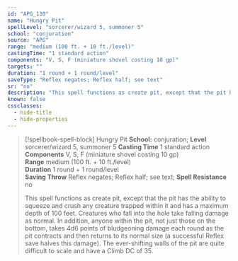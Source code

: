```yaml
---
id: "APG_130"
name: "Hungry Pit"
spellLevel: "sorcerer/wizard 5, summoner 5"
school: "conjuration"
source: "APG"
range: "medium (100 ft. + 10 ft./level)"
castingTime: "1 standard action"
components: "V, S, F (miniature shovel costing 10 gp)"
targets: ""
duration: "1 round + 1 round/level"
saveType: "Reflex negates; Reflex half; see text"
sr: "no"
description: "This spell functions as create pit, except that the pit has the ability to squeeze and crush any creature trapped within it and has a maximum depth of 100 feet. Creatures who fall into the hole take falling damage as normal. In addition, anyone within the pit, not just those on the bottom, takes 4d6 points of bludgeoning damage each round as the pit contracts and then returns to its normal size (a successful Reflex save halves this damage). The ever-shifting walls of the pit are quite difficult to scale and have a Climb DC of 35."
known: false
cssclasses:
  - hide-title
  - hide-properties
---
```


> [!spellbook-spell-block] Hungry Pit
> **School:** conjuration; **Level** sorcerer/wizard 5, summoner 5
> **Casting Time** 1 standard action  
> **Components** V, S, F (miniature shovel costing 10 gp)  
> **Range** medium (100 ft. + 10 ft./level)  
> **Duration** 1 round + 1 round/level  
> **Saving Throw** Reflex negates; Reflex half; see text; **Spell Resistance** no
> 
> This spell functions as create pit, except that the pit has the ability to squeeze and crush any creature trapped within it and has a maximum depth of 100 feet. Creatures who fall into the hole take falling damage as normal. In addition, anyone within the pit, not just those on the bottom, takes 4d6 points of bludgeoning damage each round as the pit contracts and then returns to its normal size (a successful Reflex save halves this damage). The ever-shifting walls of the pit are quite difficult to scale and have a Climb DC of 35.